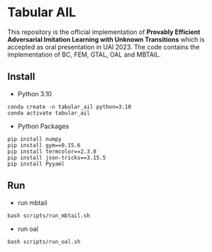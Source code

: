 
# Tabular AIL

This repository is the official implementation of **Provably Efficient Adversarial Imitation Learning with Unknown Transitions** which is accepted as oral presentation in UAI 2023. The code contains the implementation of BC, FEM, GTAL, OAL and MBTAIL.

##  Install

- Python 3.10

```
conda create -n tabular_ail python=3.10
conda activate tabular_ail
```


- Python Packages


```
pip install numpy
pip install gym==0.15.6
pip install termcolor==2.3.0
pip install json-tricks==3.15.5
pip install Pyyaml
```


## Run

- run mbtail

```
bash scripts/run_mbtail.sh
```

- run oal

```
bash scripts/run_oal.sh
```

